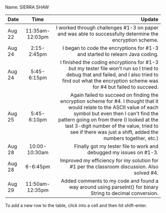 Name: SIERRA SHAW

| Date   |      Time       |                                                                                                                                                                                                                                                                                                                    Update |
|:-------|:---------------:|--------------------------------------------------------------------------------------------------------------------------------------------------------------------------------------------------------------------------------------------------------------------------------------------------------------------------:|
| Aug 22 | 11:35am-12:03pm |                                                                                                                                                                                                                   I worked through challenges #1-3 on paper and was able to successfully determine the encryption scheme. |
| Aug 24 |   2:15-2:45pm   |                                                                                                                                                                                                                                              I began to code the encryptions for #1-3 and started to relearn Java coding. |
| Aug 24 |   5:45-6:15pm   |                                                                                                                    I finished the coding encryptions for #1-3 but my tester file won't run so I tried to debug that and failed, and I also tried to find out what the encryption scheme was for #4 but failed to succeed. |
| Aug 25 |   5:45-6:10pm   | Again failed to succeed on finding the encryption scheme for #4. I thought that it would relate to the ASCII value of each symbol but even then I can't find the pattern going on from there (I looked at the last 3-digit number of the value, tried to see if there was just a shift, added the numbers together, etc.) |
| Aug 28 |  10:00-10:30am  |                                                                                                                                                                                                                                                        Finally got my tester file to work and debugged my issues on #1-3. |
| Aug 28 |    6-6:45pm     |                                                                                                                                                                                                                               Improved my efficiency for my solution for #1 per the classroom discussion. Also solved #4. |
| Aug 29 | 11:50am-12:35pm |                                                                                                                                                                                                                Added comments to my code and found a way around using parseInt() for binary String to decimal conversion. |


To add a new row to the table, click into a cell and then hit shift-enter.
